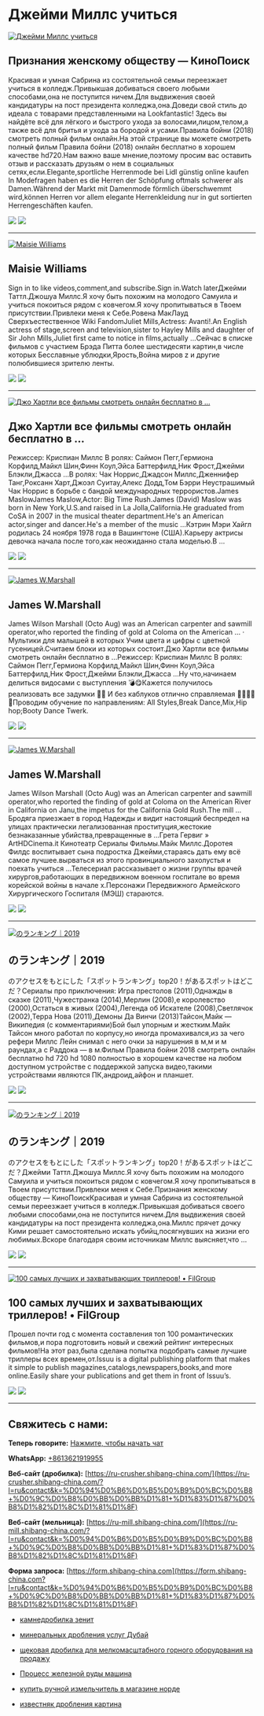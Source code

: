 # Джейми Миллс учиться

<a href="https://swt.shibang-china.com/?l=ru&img&k=%D0%94%D0%B6%D0%B5%D0%B9%D0%BC%D0%B8+%D0%9C%D0%B8%D0%BB%D0%BB%D1%81+%D1%83%D1%87%D0%B8%D1%82%D1%8C%D1%81%D1%8F" target="_blank">![Джейми Миллс учиться](http://static.shibang-china.com/all-800x300/308.jpg)</a>

## Признания женскому обществу — КиноПоиск
Красивая и умная Сабрина из состоятельной семьи переезжает учиться в колледж.Привыкшая добиваться своего любыми способами,она не поступится ничем.Для выдвижения своей кандидатуры на пост президента колледжа,она.Доведи свой стиль до идеала с товарами представленными на Lookfantastic! Здесь вы найдёте всё для лёгкого и быстрого ухода за волосами,лицом,телом,а также всё для бритья и ухода за бородой и усами.Правила бойни (2018) смотреть полный фильм онлайн.На этой странице вы можете смотреть полный фильм Правила бойни (2018) онлайн бесплатно в хорошем качестве hd720.Нам важно ваше мнение,поэтому просим вас оставить отзыв и рассказать друзьям о нем в социальных сетях,если.Elegante,sportliche Herrenmode bei Lidl g&#252;nstig online kaufen In Modefragen haben es die Herren der Sch&#246;pfung oftmals schwerer als Damen.W&#228;hrend der Markt mit Damenmode f&#246;rmlich &#252;berschwemmt wird,k&#246;nnen Herren vor allem elegante Herrenkleidung nur in gut sortierten Herrengesch&#228;ften kaufen.


<a href="https://whatsapp.shibangsoft.com/WhatsApp.php" target="_blank" title="WhatsApp">![](http://static.shibang-china.com/icon/whatsapp.png)</a> <a href="https://swt.shibang-china.com/?l=ru&icon&k=%D0%94%D0%B6%D0%B5%D0%B9%D0%BC%D0%B8+%D0%9C%D0%B8%D0%BB%D0%BB%D1%81+%D1%83%D1%87%D0%B8%D1%82%D1%8C%D1%81%D1%8F" target="_blank">![](http://static.shibang-china.com/icon/chat-ru.png)</a>

---

<a href="https://swt.shibang-china.com/?l=ru&img&k=%D0%94%D0%B6%D0%B5%D0%B9%D0%BC%D0%B8+%D0%9C%D0%B8%D0%BB%D0%BB%D1%81+%D1%83%D1%87%D0%B8%D1%82%D1%8C%D1%81%D1%8F" target="_blank">![Maisie Williams](http://static.shibang-china.com/all-800x300/537.jpg)</a>

## Maisie Williams
Sign in to like videos,comment,and subscribe.Sign in.Watch laterДжейми Таттл.Джошуа Миллс.Я хочу быть похожим на молодого Самуила и учиться покоиться рядом с ковчегом.Я хочу пропитываться в Твоем присутствии.Привлеки меня к Себе.Ровена МакЛауд Сверхъестественное Wiki FandomJuliet Mills,Actress: Avanti!.An English actress of stage,screen and television,sister to Hayley Mills and daughter of Sir John Mills,Juliet first came to notice in films,actually …Сейчас в списке фильмов с участием Брэда Питта более шестидесяти картин,в числе которых Бесславные ублюдки,Ярость,Война миров z и другие полюбившиеся зрителю ленты.


<a href="https://whatsapp.shibangsoft.com/WhatsApp.php" target="_blank" title="WhatsApp">![](http://static.shibang-china.com/icon/whatsapp.png)</a> <a href="https://swt.shibang-china.com/?l=ru&icon&k=%D0%94%D0%B6%D0%B5%D0%B9%D0%BC%D0%B8+%D0%9C%D0%B8%D0%BB%D0%BB%D1%81+%D1%83%D1%87%D0%B8%D1%82%D1%8C%D1%81%D1%8F" target="_blank">![](http://static.shibang-china.com/icon/chat-ru.png)</a>

---

<a href="https://swt.shibang-china.com/?l=ru&img&k=%D0%94%D0%B6%D0%B5%D0%B9%D0%BC%D0%B8+%D0%9C%D0%B8%D0%BB%D0%BB%D1%81+%D1%83%D1%87%D0%B8%D1%82%D1%8C%D1%81%D1%8F" target="_blank">![Джо Хартли все фильмы смотреть онлайн бесплатно в …](http://static.shibang-china.com/all-800x300/110.jpg)</a>

## Джо Хартли все фильмы смотреть онлайн бесплатно в …
Режиссер: Криспиан Миллс В ролях: Саймон Пегг,Гермиона Корфилд,Майкл Шин,Финн Коул,Эйса Баттерфилд,Ник Фрост,Джейми Блэкли,Джасса …В ролях: Чак Норрис,Джадсон Миллс,Дженнифер Танг,Роксанн Харт,Джоэл Суитау,Алекс Додд,Том Бэрри Неустрашимый Чак Норрис в борьбе с бандой международных террористов.James MaslowJames Maslow,Actor: Big Time Rush.James (David) Maslow was born in New York,U.S.and raised in La Jolla,California.He graduated from CoSA in 2007 in the musical theater department.He's an American actor,singer and dancer.He's a member of the music …Кэтрин Мэри Хайгл родилась 24 ноября 1978 года в Вашингтоне (США).Карьеру актрисы девочка начала после того,как неожиданно стала моделью.В …


<a href="https://whatsapp.shibangsoft.com/WhatsApp.php" target="_blank" title="WhatsApp">![](http://static.shibang-china.com/icon/whatsapp.png)</a> <a href="https://swt.shibang-china.com/?l=ru&icon&k=%D0%94%D0%B6%D0%B5%D0%B9%D0%BC%D0%B8+%D0%9C%D0%B8%D0%BB%D0%BB%D1%81+%D1%83%D1%87%D0%B8%D1%82%D1%8C%D1%81%D1%8F" target="_blank">![](http://static.shibang-china.com/icon/chat-ru.png)</a>

---

<a href="https://swt.shibang-china.com/?l=ru&img&k=%D0%94%D0%B6%D0%B5%D0%B9%D0%BC%D0%B8+%D0%9C%D0%B8%D0%BB%D0%BB%D1%81+%D1%83%D1%87%D0%B8%D1%82%D1%8C%D1%81%D1%8F" target="_blank">![James W.Marshall](http://static.shibang-china.com/all-800x300/173.jpg)</a>

## James W.Marshall
James Wilson Marshall (Octo Aug) was an American carpenter and sawmill operator,who reported the finding of gold at Coloma on the American …&nbsp;&#0183;&#32;Мультики для малышей в которых Учим цвета и цифры с цветной гусеницей.Считаем блоки из которых состоит.Джо Хартли все фильмы смотреть онлайн бесплатно в …Режиссер: Криспиан Миллс В ролях: Саймон Пегг,Гермиона Корфилд,Майкл Шин,Финн Коул,Эйса Баттерфилд,Ник Фрост,Джейми Блэкли,Джасса …Ну что,начинаем делиться видосами с выступления 💣😋Кажется получилось реализовать все задумки 👍🏻 И без каблуков отлично справляемая 💪🏻🙌🏻🔥Проводим обучение по направлениям: All Styles,Break Dance,Mix,Hip hop;Booty Dance Twerk.


<a href="https://whatsapp.shibangsoft.com/WhatsApp.php" target="_blank" title="WhatsApp">![](http://static.shibang-china.com/icon/whatsapp.png)</a> <a href="https://swt.shibang-china.com/?l=ru&icon&k=%D0%94%D0%B6%D0%B5%D0%B9%D0%BC%D0%B8+%D0%9C%D0%B8%D0%BB%D0%BB%D1%81+%D1%83%D1%87%D0%B8%D1%82%D1%8C%D1%81%D1%8F" target="_blank">![](http://static.shibang-china.com/icon/chat-ru.png)</a>

---

<a href="https://swt.shibang-china.com/?l=ru&img&k=%D0%94%D0%B6%D0%B5%D0%B9%D0%BC%D0%B8+%D0%9C%D0%B8%D0%BB%D0%BB%D1%81+%D1%83%D1%87%D0%B8%D1%82%D1%8C%D1%81%D1%8F" target="_blank">![James W.Marshall](http://static.shibang-china.com/all-800x300/956.jpg)</a>

## James W.Marshall
James Wilson Marshall (Octo Aug) was an American carpenter and sawmill operator,who reported the finding of gold at Coloma on the American River in California on Janu,the impetus for the California Gold Rush.The mill …Бродяга приезжает в город Надежды и видит настоящий беспредел на улицах практически легализованная проституция,жестокие безнаказанные убийства,превращенные в …Грета Гервиг &#187; ArtHDCinema.it Кинотеатр Сериалы Фильмы.Майк Миллс.Доротея Филдс воспитывает сына подростка Джейми,стараясь дать ему всё самое лучшее.вырваться из этого провинциального захолустья и поехать учиться …Телесериал рассказывает о жизни группы врачей хирургов,работающих в передвижном военном госпитале во время корейской войны в начале х.Персонажи Передвижного Армейского Хирургического Госпиталя (МЭШ) стараются.


<a href="https://whatsapp.shibangsoft.com/WhatsApp.php" target="_blank" title="WhatsApp">![](http://static.shibang-china.com/icon/whatsapp.png)</a> <a href="https://swt.shibang-china.com/?l=ru&icon&k=%D0%94%D0%B6%D0%B5%D0%B9%D0%BC%D0%B8+%D0%9C%D0%B8%D0%BB%D0%BB%D1%81+%D1%83%D1%87%D0%B8%D1%82%D1%8C%D1%81%D1%8F" target="_blank">![](http://static.shibang-china.com/icon/chat-ru.png)</a>

---

<a href="https://swt.shibang-china.com/?l=ru&img&k=%D0%94%D0%B6%D0%B5%D0%B9%D0%BC%D0%B8+%D0%9C%D0%B8%D0%BB%D0%BB%D1%81+%D1%83%D1%87%D0%B8%D1%82%D1%8C%D1%81%D1%8F" target="_blank">![のランキング｜2019](http://static.shibang-china.com/all-800x300/848.jpg)</a>

## のランキング｜2019
のアクセスをもとにした「スポットランキング」top20！があるスポットはどこだ？Сериалы про приключения: Игра престолов (2011),Однажды в сказке (2011),Чужестранка (2014),Мерлин (2008),е королевство (2000),Остаться в живых (2004),Легенда об Искателе (2008),Светлячок (2002),Терра Нова (2011),Демоны Да Винчи (2013)Тайсон,Майк — Википедия (с комментариями)Бой был упорным и жестким.Майк Тайсон много работал по корпусу,но иногда промахивался,из за чего рефери Миллс Лейн снимал с него очки за нарушения в м,м и м раундах,а с Раддока — в м.Фильм Правила бойни 2018 смотреть онлайн бесплатно hd 720 hd 1080 полностью в хорошем качестве на любом доступном устройстве с поддержкой запуска видео,такими устройствами являются ПК,андроид,айфон и планшет.


<a href="https://whatsapp.shibangsoft.com/WhatsApp.php" target="_blank" title="WhatsApp">![](http://static.shibang-china.com/icon/whatsapp.png)</a> <a href="https://swt.shibang-china.com/?l=ru&icon&k=%D0%94%D0%B6%D0%B5%D0%B9%D0%BC%D0%B8+%D0%9C%D0%B8%D0%BB%D0%BB%D1%81+%D1%83%D1%87%D0%B8%D1%82%D1%8C%D1%81%D1%8F" target="_blank">![](http://static.shibang-china.com/icon/chat-ru.png)</a>

---

<a href="https://swt.shibang-china.com/?l=ru&img&k=%D0%94%D0%B6%D0%B5%D0%B9%D0%BC%D0%B8+%D0%9C%D0%B8%D0%BB%D0%BB%D1%81+%D1%83%D1%87%D0%B8%D1%82%D1%8C%D1%81%D1%8F" target="_blank">![のランキング｜2019](http://static.shibang-china.com/all-800x300/637.jpg)</a>

## のランキング｜2019
のアクセスをもとにした「スポットランキング」top20！があるスポットはどこだ？Джейми Таттл.Джошуа Миллс.Я хочу быть похожим на молодого Самуила и учиться покоиться рядом с ковчегом.Я хочу пропитываться в Твоем присутствии.Привлеки меня к Себе.Признания женскому обществу — КиноПоискКрасивая и умная Сабрина из состоятельной семьи переезжает учиться в колледж.Привыкшая добиваться своего любыми способами,она не поступится ничем.Для выдвижения своей кандидатуры на пост президента колледжа,она.Миллс прячет дочку Кими решает самостоятельно искать убийц,посягнувших на жизни его любимых.Вскоре благодаря своим источникам Миллс выясняет,что …


<a href="https://whatsapp.shibangsoft.com/WhatsApp.php" target="_blank" title="WhatsApp">![](http://static.shibang-china.com/icon/whatsapp.png)</a> <a href="https://swt.shibang-china.com/?l=ru&icon&k=%D0%94%D0%B6%D0%B5%D0%B9%D0%BC%D0%B8+%D0%9C%D0%B8%D0%BB%D0%BB%D1%81+%D1%83%D1%87%D0%B8%D1%82%D1%8C%D1%81%D1%8F" target="_blank">![](http://static.shibang-china.com/icon/chat-ru.png)</a>

---

<a href="https://swt.shibang-china.com/?l=ru&img&k=%D0%94%D0%B6%D0%B5%D0%B9%D0%BC%D0%B8+%D0%9C%D0%B8%D0%BB%D0%BB%D1%81+%D1%83%D1%87%D0%B8%D1%82%D1%8C%D1%81%D1%8F" target="_blank">![100 самых лучших и захватывающих триллеров! • FilGroup](http://static.shibang-china.com/all-800x300/592.jpg)</a>

## 100 самых лучших и захватывающих триллеров! • FilGroup
Прошел почти год с момента составления топ 100 романтических фильмов,и пора подготовить новый и свежий рейтинг интересных фильмов!На этот раз,была сделана попытка подобрать самые лучшие триллеры всех времен,от.Issuu is a digital publishing platform that makes it simple to publish magazines,catalogs,newspapers,books,and more online.Easily share your publications and get them in front of Issuu’s.

<a href="https://whatsapp.shibangsoft.com/WhatsApp.php" target="_blank" title="WhatsApp">![](http://static.shibang-china.com/icon/whatsapp.png)</a> <a href="https://swt.shibang-china.com/?l=ru&icon&k=%D0%94%D0%B6%D0%B5%D0%B9%D0%BC%D0%B8+%D0%9C%D0%B8%D0%BB%D0%BB%D1%81+%D1%83%D1%87%D0%B8%D1%82%D1%8C%D1%81%D1%8F" target="_blank">![](http://static.shibang-china.com/icon/chat-ru.png)</a>

---
## Свяжитесь с нами:

**Теперь говорите:** [Нажмите, чтобы начать чат](https://swt.shibang-china.com?l=ru&contact&k=%D0%94%D0%B6%D0%B5%D0%B9%D0%BC%D0%B8+%D0%9C%D0%B8%D0%BB%D0%BB%D1%81+%D1%83%D1%87%D0%B8%D1%82%D1%8C%D1%81%D1%8F)

**WhatsApp:**  [+8613621919955](https://whatsapp.shibangsoft.com/WhatsApp.php)

**Веб-сайт (дробилка):** [https://ru-crusher.shibang-china.com/](https://ru-crusher.shibang-china.com/?l=ru&contact&k=%D0%94%D0%B6%D0%B5%D0%B9%D0%BC%D0%B8+%D0%9C%D0%B8%D0%BB%D0%BB%D1%81+%D1%83%D1%87%D0%B8%D1%82%D1%8C%D1%81%D1%8F)

**Веб-сайт (мельница):** [https://ru-mill.shibang-china.com/](https://ru-mill.shibang-china.com/?l=ru&contact&k=%D0%94%D0%B6%D0%B5%D0%B9%D0%BC%D0%B8+%D0%9C%D0%B8%D0%BB%D0%BB%D1%81+%D1%83%D1%87%D0%B8%D1%82%D1%8C%D1%81%D1%8F)

**Форма запроса:** [https://form.shibang-china.com](https://form.shibang-china.com?l=ru&contact&k=%D0%94%D0%B6%D0%B5%D0%B9%D0%BC%D0%B8+%D0%9C%D0%B8%D0%BB%D0%BB%D1%81+%D1%83%D1%87%D0%B8%D1%82%D1%8C%D1%81%D1%8F)

* [камнедробилка зенит](../115/%D0%BA%D0%B0%D0%BC%D0%BD%D0%B5%D0%B4%D1%80%D0%BE%D0%B1%D0%B8%D0%BB%D0%BA%D0%B0%20%D0%B7%D0%B5%D0%BD%D0%B8%D1%82.md)

* [минеральных дробления услуг Дубай](../114/%D0%BC%D0%B8%D0%BD%D0%B5%D1%80%D0%B0%D0%BB%D1%8C%D0%BD%D1%8B%D1%85%20%D0%B4%D1%80%D0%BE%D0%B1%D0%BB%D0%B5%D0%BD%D0%B8%D1%8F%20%D1%83%D1%81%D0%BB%D1%83%D0%B3%20%D0%94%D1%83%D0%B1%D0%B0%D0%B9.md)

* [щековая дробилка для мелкомасштабного горного оборудования на продажу](../116/%D1%89%D0%B5%D0%BA%D0%BE%D0%B2%D0%B0%D1%8F%20%D0%B4%D1%80%D0%BE%D0%B1%D0%B8%D0%BB%D0%BA%D0%B0%20%D0%B4%D0%BB%D1%8F%20%D0%BC%D0%B5%D0%BB%D0%BA%D0%BE%D0%BC%D0%B0%D1%81%D1%88%D1%82%D0%B0%D0%B1%D0%BD%D0%BE%D0%B3%D0%BE%20%D0%B3%D0%BE%D1%80%D0%BD%D0%BE%D0%B3%D0%BE%20%D0%BE%D0%B1%D0%BE%D1%80%D1%83%D0%B4%D0%BE%D0%B2%D0%B0%D0%BD%D0%B8%D1%8F%20%D0%BD%D0%B0%20%D0%BF%D1%80%D0%BE%D0%B4%D0%B0%D0%B6%D1%83.md)

* [Процесс железной руды машина](../114/%D0%9F%D1%80%D0%BE%D1%86%D0%B5%D1%81%D1%81%20%D0%B6%D0%B5%D0%BB%D0%B5%D0%B7%D0%BD%D0%BE%D0%B9%20%D1%80%D1%83%D0%B4%D1%8B%20%D0%BC%D0%B0%D1%88%D0%B8%D0%BD%D0%B0.md)

* [купить ручной измельчитель в магазине норде](../113/%D0%BA%D1%83%D0%BF%D0%B8%D1%82%D1%8C%20%D1%80%D1%83%D1%87%D0%BD%D0%BE%D0%B9%20%D0%B8%D0%B7%D0%BC%D0%B5%D0%BB%D1%8C%D1%87%D0%B8%D1%82%D0%B5%D0%BB%D1%8C%20%D0%B2%20%D0%BC%D0%B0%D0%B3%D0%B0%D0%B7%D0%B8%D0%BD%D0%B5%20%D0%BD%D0%BE%D1%80%D0%B4%D0%B5.md)

* [известняк дробления картина](../113/%D0%B8%D0%B7%D0%B2%D0%B5%D1%81%D1%82%D0%BD%D1%8F%D0%BA%20%D0%B4%D1%80%D0%BE%D0%B1%D0%BB%D0%B5%D0%BD%D0%B8%D1%8F%20%D0%BA%D0%B0%D1%80%D1%82%D0%B8%D0%BD%D0%B0.md)